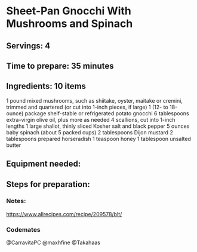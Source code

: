 # Sheet-Pan Gnocchi With Mushrooms and Spinach

## Servings: 4

## Time to prepare: 35 minutes

## Ingredients: 10 items
1 pound mixed mushrooms, such as shiitake, oyster, maitake or cremini, trimmed and quartered (or cut into 1-inch pieces, if large)
1 (12- to 18-ounce) package shelf-stable or refrigerated potato gnocchi
6 tablespoons extra-virgin olive oil, plus more as needed
4 scallions, cut into 1-inch lengths
1 large shallot, thinly sliced Kosher salt and black pepper
5 ounces baby spinach (about 5 packed cups)
2 tablespoons Dijon mustard
2 tablespoons prepared horseradish
1 teaspoon honey
1 tablespoon unsalted butter



## Equipment needed:


## Steps for preparation:



### Notes:
https://www.allrecipes.com/recipe/209578/blt/


### Codemates #
@CarravitaPC
@maxhfine
@Takahaas
